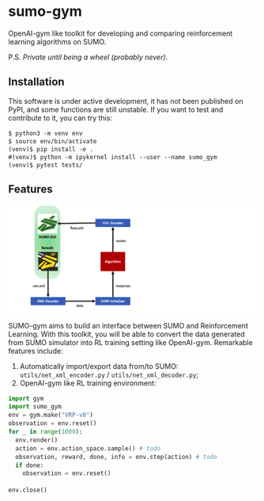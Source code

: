 # sumo-gym

OpenAI-gym like toolkit for developing and comparing reinforcement learning algorithms on SUMO.

P.S. *Private until being a wheel (probably never)*.


## Installation

This software is under active development, it has not been published on PyPI, and some functions are still unstable. If you want to test and contribute to it, you can try this:

```shell
$ python3 -m venv env
$ source env/bin/activate
(venv)$ pip install -e .
#(venv)$ python -m ipykernel install --user --name sumo_gym
(venv)$ pytest tests/
```

## Features

![](./assets/workflow.png)

SUMO-gym aims to build an interface between SUMO and Reinforcement Learning. With this toolkit, you will be able to convert the data generated from SUMO simulator into RL training setting like OpenAI-gym. Remarkable features include:

1. Automatically import/export data from/to SUMO: `utils/net_xml_encoder.py` / `utils/net_xml_decoder.py`;
2. OpenAI-gym like RL training environment:

```python
import gym
import sumo_gym
env = gym.make("VRP-v0")
observation = env.reset()
for _ in range(1000):
  env.render()
  action = env.action_space.sample() # todo
  observation, reward, done, info = env.step(action) # todo
  if done:
    observation = env.reset()

env.close()
```